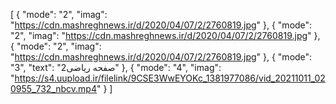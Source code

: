 [
  {
    "mode": "2",
    "imag": "https://cdn.mashreghnews.ir/d/2020/04/07/2/2760819.jpg"
  },
  {
    "mode": "2",
    "imag": "https://cdn.mashreghnews.ir/d/2020/04/07/2/2760819.jpg"
  },
  {
    "mode": "2",
    "imag": "https://cdn.mashreghnews.ir/d/2020/04/07/2/2760819.jpg"
  },
  {
    "mode": "3",
    "text": "2صفحه ریاضی"
  },
  {
    "mode": "4",
    "imag": "https://s4.uupload.ir/filelink/9CSE3WwEYOKc_1381977086/vid_20211011_020955_732_nbcv.mp4"
  }
]
